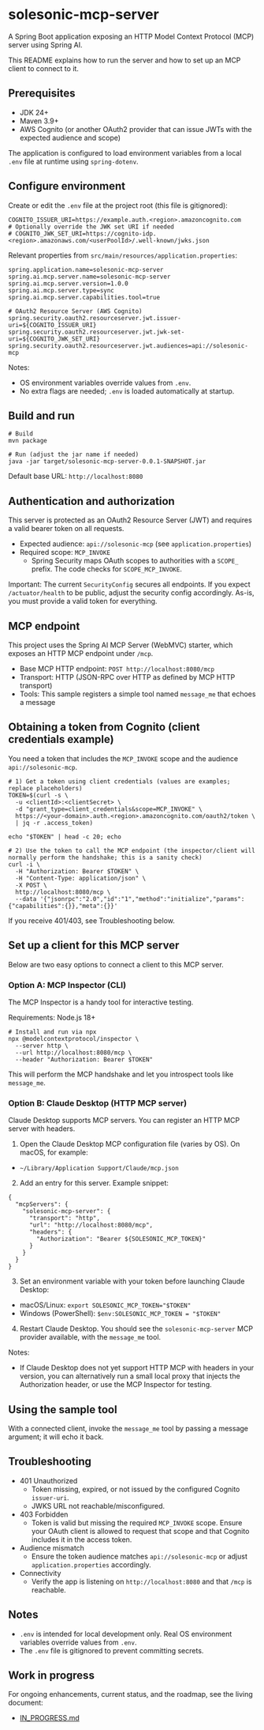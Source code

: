 # solesonic-mcp-server

A Spring Boot application exposing an HTTP Model Context Protocol (MCP) server using Spring AI.

This README explains how to run the server and how to set up an MCP client to connect to it.

## Prerequisites
- JDK 24+
- Maven 3.9+
- AWS Cognito (or another OAuth2 provider that can issue JWTs with the expected audience and scope)

The application is configured to load environment variables from a local `.env` file at runtime using `spring-dotenv`.

## Configure environment
Create or edit the `.env` file at the project root (this file is gitignored):

```
COGNITO_ISSUER_URI=https://example.auth.<region>.amazoncognito.com
# Optionally override the JWK set URI if needed
# COGNITO_JWK_SET_URI=https://cognito-idp.<region>.amazonaws.com/<userPoolId>/.well-known/jwks.json
```

Relevant properties from `src/main/resources/application.properties`:
```
spring.application.name=solesonic-mcp-server
spring.ai.mcp.server.name=solesonic-mcp-server
spring.ai.mcp.server.version=1.0.0
spring.ai.mcp.server.type=sync
spring.ai.mcp.server.capabilities.tool=true

# OAuth2 Resource Server (AWS Cognito)
spring.security.oauth2.resourceserver.jwt.issuer-uri=${COGNITO_ISSUER_URI}
spring.security.oauth2.resourceserver.jwt.jwk-set-uri=${COGNITO_JWK_SET_URI}
spring.security.oauth2.resourceserver.jwt.audiences=api://solesonic-mcp
```

Notes:
- OS environment variables override values from `.env`.
- No extra flags are needed; `.env` is loaded automatically at startup.

## Build and run
```
# Build
mvn package

# Run (adjust the jar name if needed)
java -jar target/solesonic-mcp-server-0.0.1-SNAPSHOT.jar
```

Default base URL: `http://localhost:8080`

## Authentication and authorization
This server is protected as an OAuth2 Resource Server (JWT) and requires a valid bearer token on all requests.

- Expected audience: `api://solesonic-mcp` (see `application.properties`)
- Required scope: `MCP_INVOKE`
  - Spring Security maps OAuth scopes to authorities with a `SCOPE_` prefix. The code checks for `SCOPE_MCP_INVOKE`.

Important: The current `SecurityConfig` secures all endpoints. If you expect `/actuator/health` to be public, adjust the security config accordingly. As-is, you must provide a valid token for everything.

## MCP endpoint
This project uses the Spring AI MCP Server (WebMVC) starter, which exposes an HTTP MCP endpoint under `/mcp`.

- Base MCP HTTP endpoint: `POST http://localhost:8080/mcp`
- Transport: HTTP (JSON-RPC over HTTP as defined by MCP HTTP transport)
- Tools: This sample registers a simple tool named `message_me` that echoes a message

## Obtaining a token from Cognito (client credentials example)
You need a token that includes the `MCP_INVOKE` scope and the audience `api://solesonic-mcp`.

```
# 1) Get a token using client credentials (values are examples; replace placeholders)
TOKEN=$(curl -s \
  -u <clientId>:<clientSecret> \
  -d "grant_type=client_credentials&scope=MCP_INVOKE" \
  https://<your-domain>.auth.<region>.amazoncognito.com/oauth2/token \
  | jq -r .access_token)

echo "$TOKEN" | head -c 20; echo

# 2) Use the token to call the MCP endpoint (the inspector/client will normally perform the handshake; this is a sanity check)
curl -i \
  -H "Authorization: Bearer $TOKEN" \
  -H "Content-Type: application/json" \
  -X POST \
  http://localhost:8080/mcp \
  --data '{"jsonrpc":"2.0","id":"1","method":"initialize","params":{"capabilities":{}},"meta":{}}'
```

If you receive 401/403, see Troubleshooting below.

## Set up a client for this MCP server
Below are two easy options to connect a client to this MCP server.

### Option A: MCP Inspector (CLI)
The MCP Inspector is a handy tool for interactive testing.

Requirements: Node.js 18+

```
# Install and run via npx
npx @modelcontextprotocol/inspector \
  --server http \
  --url http://localhost:8080/mcp \
  --header "Authorization: Bearer $TOKEN"
```

This will perform the MCP handshake and let you introspect tools like `message_me`.

### Option B: Claude Desktop (HTTP MCP server)
Claude Desktop supports MCP servers. You can register an HTTP MCP server with headers.

1) Open the Claude Desktop MCP configuration file (varies by OS). On macOS, for example:
- `~/Library/Application Support/Claude/mcp.json`

2) Add an entry for this server. Example snippet:
```
{
  "mcpServers": {
    "solesonic-mcp-server": {
      "transport": "http",
      "url": "http://localhost:8080/mcp",
      "headers": {
        "Authorization": "Bearer ${SOLESONIC_MCP_TOKEN}"
      }
    }
  }
}
```

3) Set an environment variable with your token before launching Claude Desktop:
- macOS/Linux: `export SOLESONIC_MCP_TOKEN="$TOKEN"`
- Windows (PowerShell): `$env:SOLESONIC_MCP_TOKEN = "$TOKEN"`

4) Restart Claude Desktop. You should see the `solesonic-mcp-server` MCP provider available, with the `message_me` tool.

Notes:
- If Claude Desktop does not yet support HTTP MCP with headers in your version, you can alternatively run a small local proxy that injects the Authorization header, or use the MCP Inspector for testing.

## Using the sample tool
With a connected client, invoke the `message_me` tool by passing a message argument; it will echo it back.

## Troubleshooting
- 401 Unauthorized
  - Token missing, expired, or not issued by the configured Cognito `issuer-uri`.
  - JWKS URL not reachable/misconfigured.
- 403 Forbidden
  - Token is valid but missing the required `MCP_INVOKE` scope. Ensure your OAuth client is allowed to request that scope and that Cognito includes it in the access token.
- Audience mismatch
  - Ensure the token audience matches `api://solesonic-mcp` or adjust `application.properties` accordingly.
- Connectivity
  - Verify the app is listening on `http://localhost:8080` and that `/mcp` is reachable.

## Notes
- `.env` is intended for local development only. Real OS environment variables override values from `.env`.
- The `.env` file is gitignored to prevent committing secrets.

## Work in progress
For ongoing enhancements, current status, and the roadmap, see the living document:

- [IN_PROGRESS.md](IN_PROGRES.md)
